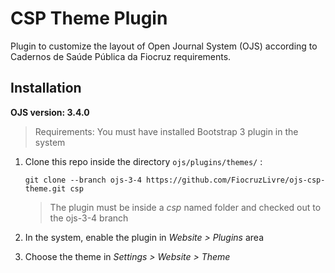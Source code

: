 # CSP Theme Plugin

Plugin to customize the layout of Open Journal System (OJS) according to Cadernos de Saúde Pública da Fiocruz requirements.


## Installation

**OJS version: 3.4.0**

> Requirements: You must have installed Bootstrap 3 plugin in the system

1) Clone this repo inside the directory ``ojs/plugins/themes/`` :

   ``git clone --branch ojs-3-4 https://github.com/FiocruzLivre/ojs-csp-theme.git csp``

    > The plugin must be inside a _csp_ named folder and checked out to the ojs-3-4 branch
2) In the system, enable the plugin in _Website > Plugins_ area
3) Choose the theme in _Settings > Website > Theme_
